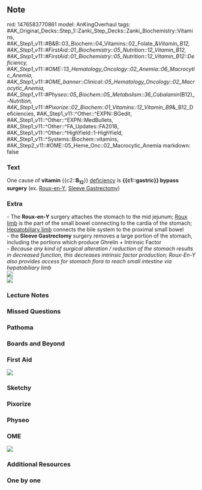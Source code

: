 ## Note
nid: 1476583770861
model: AnKingOverhaul
tags: #AK_Original_Decks::Step_1::Zanki_Step_Decks::Zanki_Biochemistry::Vitamins, #AK_Step1_v11::#B&B::03_Biochem::04_Vitamins::02_Folate_&_Vitamin_B12, #AK_Step1_v11::#FirstAid::01_Biochemistry::05_Nutrition::12_Vitamin_B12, #AK_Step1_v11::#FirstAid::01_Biochemistry::05_Nutrition::12_Vitamin_B12::Deficiency, #AK_Step1_v11::#OME::13_Hematology_Oncology::02_Anemia::06_Macrocytic_Anemia, #AK_Step1_v11::#OME_banner::Clinical::05_Hematology_Oncology::02_Macrocytic_Anemia, #AK_Step1_v11::#Physeo::05_Biochem::05_Metabolism::36_Cobalamin_(B12)_-_Nutrition, #AK_Step1_v11::#Pixorize::02_Biochem::01_Vitamins::12_Vitamin_B9_&_B12_Deficiencies, #AK_Step1_v11::^Other::^EXPN::BGedit, #AK_Step1_v11::^Other::^EXPN::MedBullets, #AK_Step1_v11::^Other::^FA_Updates::FA2018, #AK_Step1_v11::^Other::^HighYield::1-HighYield, #AK_Step1_v11::^Systems::Biochem::vitamins, #AK_Step2_v11::#OME::05_Heme_Onc::02_Macrocytic_Anemia
markdown: false

### Text
<div>
  <div>
    <div>
      <div>
        One cause of <b>vitamin</b> {{c2::<b>B</b><sub style=
        "font-weight: bold;">12</sub>}} <u>deficiency</u> is
        <b>{{c1::gastric}} bypass surgery</b> (ex.
        <u>Roux-en-Y</u>, <u>Sleeve Gastrectomy</u>)
      </div>
    </div>
  </div>
</div>

### Extra
<div>
  <div>
    - The <b>Roux-en-Y</b> surgery attaches the stomach to the mid
    jejunum; <u>Roux limb</u> is the part of the small bowel
    connecting to the cardia of the stomach; <u>Hepatobiliary
    limb</u> connects the bile system to the proximal small bowel
  </div>
</div>
<div>
  - the <b>Sleeve Gastrectomy</b> surgery removes a large portion
  of the stomach, including the portions which produce Ghrelin +
  Intrinsic Factor
</div>
<div>
  <i>- Because any kind of surgical alteration / reduction of the
  stomach results in decreased function, this decreases intrinsic
  factor production; Roux-En-Y also provides access for stomach
  flora to reach small intestine via hepatobiliary limb</i>
</div>
<div><img src="paste-80826989543425.jpg"></div>
<div><img src="paste-68921340198913.jpg"></div>

### Lecture Notes


### Missed Questions


### Pathoma


### Boards and Beyond


### First Aid
<img src="tmpzfb6pX.png">

### Sketchy


### Pixorize


### Physeo


### OME
<div class="ome-widget">
  <a href=
  "https://onlinemeded.org/spa/hematology-oncology/macrocytic-anemia/acquire?ref=anki">
  <img src="_OME_AnkiFlashcards_Lesson_3.png"></a>
</div>

### Additional Resources


### One by one

